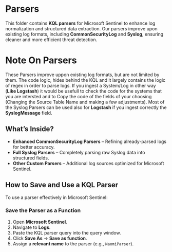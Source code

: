 # Parsers

This folder contains **KQL parsers** for Microsoft Sentinel to enhance log normalization and structured data extraction. Our parsers improve upon existing log formats, including **CommonSecurityLog** and **Syslog**, ensuring cleaner and more efficient threat detection.

# Note On Parsers
These Parsers improve uppon existing log formats, but are not limited by them. The code logic, hides behind the KQL and it largely contains the logic of regex in order to parse logs. If you ingest a System/Log in other way (**Like Logstash**) it would be usefull to check the code for the systems that you are intersted and to Copy the code of the fields of your choosing (Changing the Source Table Name and making a few adjustments). Most of the Syslog Parsers can be used also for **Logstash** if you ingest correctly the **SyslogMessage** field.

## **What’s Inside?**
- **Enhanced CommonSecurityLog Parsers** – Refining already-parsed logs for better accuracy.
- **Full Syslog Parsers** – Completely parsing raw Syslog data into structured fields.
- **Other Custom Parsers** – Additional log sources optimized for Microsoft Sentinel.

## **How to Save and Use a KQL Parser**
To use a parser effectively in Microsoft Sentinel:

### **Save the Parser as a Function**
1. Open **Microsoft Sentinel**.
2. Navigate to **Logs**.
3. Paste the KQL parser query into the query window.
4. Click **Save As** → **Save as function**.
5. Assign a **relevant name** to the parser (e.g., `NaomiParser`).

